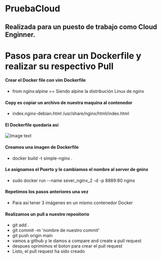 # PruebaCloud

## Realizada para un puesto de trabajo como Cloud Enginner.


# Pasos para crear un Dockerfile y realizar su respectivo Pull

#### Crear el Docker file con vim  Dockerfile
- from nginx:alpine  == Siendo alpine la distribución Linux de nginx

#### Copy es copiar un archivo de nuestra maquina al contenedor 
- index.nginx-debian.html /usr/share/nginx/html/index.html
#### El Dockerfile quedaría así
![Image text](https://github.com/CAMILOMARCHENA/PruebaCloud/blob/main/DockerFile%20image.PNG.)
#### Creamos una imagen de Dockerfile
- docker build -t simple-nginx .
#### Le asignamos el Puerto y le cambiamos el nombre al server de gninx
- sudo docker run --name sever_nginx_2 -d -p 8889:80 nginx

#### Repetimos los pasos anteriores una vez 
- Para así tener 3 imágenes en un mismo contenedor Docker

#### Realizamos un pull a nuestro repositorio
- git add .
- git commit -m 'nombre de nuestro commit'
- git push origin main
- vamos a github y le damos a compare and create a pull request
- despues oprimimos el boton para crear el pull request 
- Listo, el pull request ha sido creado
